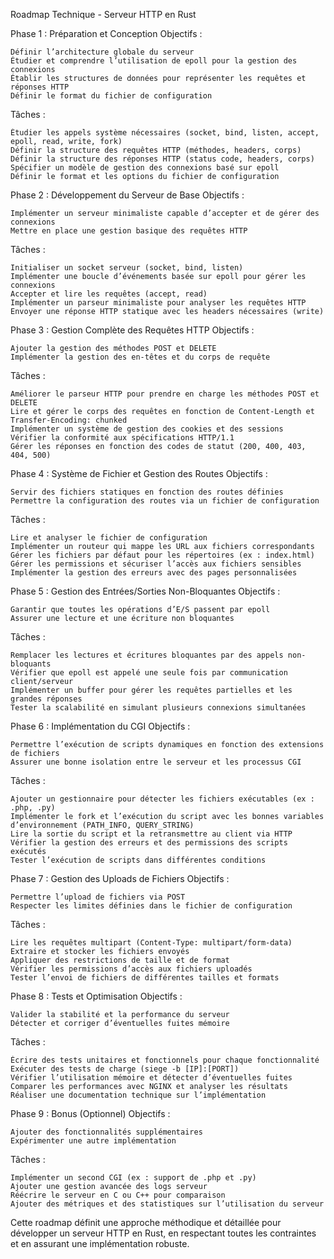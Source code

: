 Roadmap Technique - Serveur HTTP en Rust

Phase 1 : Préparation et Conception
Objectifs :

    Définir l’architecture globale du serveur
    Étudier et comprendre l’utilisation de epoll pour la gestion des connexions
    Établir les structures de données pour représenter les requêtes et réponses HTTP
    Définir le format du fichier de configuration

Tâches :

    Étudier les appels système nécessaires (socket, bind, listen, accept, epoll, read, write, fork)
    Définir la structure des requêtes HTTP (méthodes, headers, corps)
    Définir la structure des réponses HTTP (status code, headers, corps)
    Spécifier un modèle de gestion des connexions basé sur epoll
    Définir le format et les options du fichier de configuration

Phase 2 : Développement du Serveur de Base
Objectifs :

    Implémenter un serveur minimaliste capable d’accepter et de gérer des connexions
    Mettre en place une gestion basique des requêtes HTTP

Tâches :

    Initialiser un socket serveur (socket, bind, listen)
    Implémenter une boucle d’événements basée sur epoll pour gérer les connexions
    Accepter et lire les requêtes (accept, read)
    Implémenter un parseur minimaliste pour analyser les requêtes HTTP
    Envoyer une réponse HTTP statique avec les headers nécessaires (write)

Phase 3 : Gestion Complète des Requêtes HTTP
Objectifs :

    Ajouter la gestion des méthodes POST et DELETE
    Implémenter la gestion des en-têtes et du corps de requête

Tâches :

    Améliorer le parseur HTTP pour prendre en charge les méthodes POST et DELETE
    Lire et gérer le corps des requêtes en fonction de Content-Length et Transfer-Encoding: chunked
    Implémenter un système de gestion des cookies et des sessions
    Vérifier la conformité aux spécifications HTTP/1.1
    Gérer les réponses en fonction des codes de statut (200, 400, 403, 404, 500)

Phase 4 : Système de Fichier et Gestion des Routes
Objectifs :

    Servir des fichiers statiques en fonction des routes définies
    Permettre la configuration des routes via un fichier de configuration

Tâches :

    Lire et analyser le fichier de configuration
    Implémenter un routeur qui mappe les URL aux fichiers correspondants
    Gérer les fichiers par défaut pour les répertoires (ex : index.html)
    Gérer les permissions et sécuriser l’accès aux fichiers sensibles
    Implémenter la gestion des erreurs avec des pages personnalisées

Phase 5 : Gestion des Entrées/Sorties Non-Bloquantes
Objectifs :

    Garantir que toutes les opérations d’E/S passent par epoll
    Assurer une lecture et une écriture non bloquantes

Tâches :

    Remplacer les lectures et écritures bloquantes par des appels non-bloquants
    Vérifier que epoll est appelé une seule fois par communication client/serveur
    Implémenter un buffer pour gérer les requêtes partielles et les grandes réponses
    Tester la scalabilité en simulant plusieurs connexions simultanées

Phase 6 : Implémentation du CGI
Objectifs :

    Permettre l’exécution de scripts dynamiques en fonction des extensions de fichiers
    Assurer une bonne isolation entre le serveur et les processus CGI

Tâches :

    Ajouter un gestionnaire pour détecter les fichiers exécutables (ex : .php, .py)
    Implémenter le fork et l’exécution du script avec les bonnes variables d’environnement (PATH_INFO, QUERY_STRING)
    Lire la sortie du script et la retransmettre au client via HTTP
    Vérifier la gestion des erreurs et des permissions des scripts exécutés
    Tester l’exécution de scripts dans différentes conditions

Phase 7 : Gestion des Uploads de Fichiers
Objectifs :

    Permettre l’upload de fichiers via POST
    Respecter les limites définies dans le fichier de configuration

Tâches :

    Lire les requêtes multipart (Content-Type: multipart/form-data)
    Extraire et stocker les fichiers envoyés
    Appliquer des restrictions de taille et de format
    Vérifier les permissions d’accès aux fichiers uploadés
    Tester l’envoi de fichiers de différentes tailles et formats

Phase 8 : Tests et Optimisation
Objectifs :

    Valider la stabilité et la performance du serveur
    Détecter et corriger d’éventuelles fuites mémoire

Tâches :

    Écrire des tests unitaires et fonctionnels pour chaque fonctionnalité
    Exécuter des tests de charge (siege -b [IP]:[PORT])
    Vérifier l’utilisation mémoire et détecter d’éventuelles fuites
    Comparer les performances avec NGINX et analyser les résultats
    Réaliser une documentation technique sur l’implémentation

Phase 9 : Bonus (Optionnel)
Objectifs :

    Ajouter des fonctionnalités supplémentaires
    Expérimenter une autre implémentation

Tâches :

    Implémenter un second CGI (ex : support de .php et .py)
    Ajouter une gestion avancée des logs serveur
    Réécrire le serveur en C ou C++ pour comparaison
    Ajouter des métriques et des statistiques sur l’utilisation du serveur

Cette roadmap définit une approche méthodique et détaillée pour développer un serveur HTTP en Rust, en respectant toutes les contraintes et en assurant une implémentation robuste.

